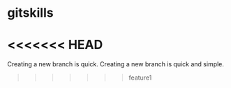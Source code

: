 # gitskills
<<<<<<< HEAD
=======
Creating a new branch is quick.
Creating a new branch is quick and simple.
>>>>>>> feature1
